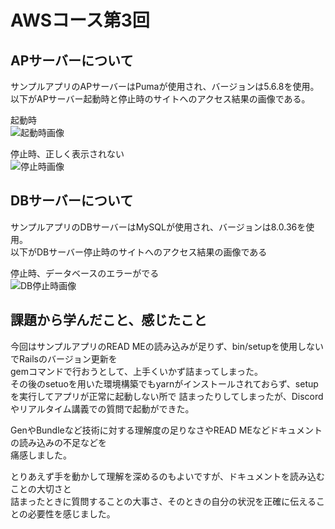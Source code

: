# AWSコース第3回

## APサーバーについて
サンプルアプリのAPサーバーはPumaが使用され、バージョンは5.6.8を使用。  
以下がAPサーバー起動時と停止時のサイトへのアクセス結果の画像である。  

起動時  
![起動時画像](/img/API-Server-Start.jp)

停止時、正しく表示されない  
![停止時画像](/img/API-Server-Stop.jp)


## DBサーバーについて
サンプルアプリのDBサーバーはMySQLが使用され、バージョンは8.0.36を使用。  
以下がDBサーバー停止時のサイトへのアクセス結果の画像である  

停止時、データベースのエラーがでる  
![DB停止時画像](/img/DB-Server-Stop.jp) 


## 課題から学んだこと、感じたこと
今回はサンプルアプリのREAD MEの読み込みが足りず、bin/setupを使用しないでRailsのバージョン更新を  
gemコマンドで行おうとして、上手くいかず詰まってしまった。  
その後のsetuoを用いた環境構築でもyarnがインストールされておらず、setupを実行してアプリが正常に起動しない所で
詰まったりしてしまったが、Discordやリアルタイム講義での質問で起動ができた。


GenやBundleなど技術に対する理解度の足りなさやREAD MEなどドキュメントの読み込みの不足などを  
痛感しました。

とりあえず手を動かして理解を深めるのもよいですが、ドキュメントを読み込むことの大切さと  
詰まったときに質問することの大事さ、そのときの自分の状況を正確に伝えることの必要性を感じました。